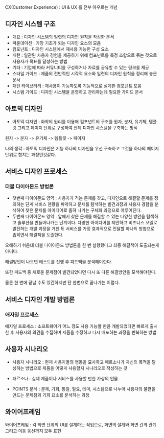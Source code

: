 CX(Customer Experience) : UI & UX 를 전부 아우르는 개념

## 디자인 시스템 구조
- 개요 : 디자인 시스템의 일련의 디자인 원칙을 작성한 문서
- 파운데이션 : 가장 기초가 되는 디자인 요소의 모음
- 컴포넌트 : 디자인 시스템에서 재사용 가능한 구성 요소
- 패턴 : 일관된 사용자 경험을 제공하기 위해 컴포넌트를 특정 조합으로 묶는 것으로 사용자가 목표를 달성하는 방법
- 기타 : 기업에 따라 커뮤니티를 구성하거나 자료를 공유할 수 있는 링크를 제공
- 스타일 가이드 : 제품의 전반적인 시각적 요소와 일련의 디자인 원칙을 정리해 놓은 문서
- 패턴 라이브러리 : 재사용이 가능하도록 기능적으로 설계한 컴포넌트 모음
- 시스템 가이드 : 디자인 시스템을 운영하고 관리하는데 필요한 가이드 문서

## 아토믹 디자인
- 아토믹 디자인 : 화학의 원리를 이용해 컴포넌트의 구조를 원자, 분자, 유기체, 템플릿 그리고 페이지 단위로 구성하여 전체 디자인 시스템을 구축하는 방식

원자 -> 분자 -> 유기체 -> 템플릿 -> 페이지

나의 생각 : 아토믹 디자인은 기능 하나의 디자인을 우선 구축하고 그것을 하나의 페이지 단위로 합치는 과정인것같다.

## 서비스 디자인 프로세스

### 더블 다이아몬드 방법론
- 첫번째 다이아몬드 영역 : 사용자가 격는 문제를 찾고, 디자인으로 해결할 문제를 정의하는 딘계
                     서비스 현황을 파악하고 문제를 탐색하는 발견과정과
                     사용자 경험을 분석하여 찾은 문제를 아이디어로 좁혀 나가는 구체화 과정으로 이루어진다.
- 두번째 다이아몬드 영역 : 앞에서 찾은 문제를 해결할 수 있는 다양한 방안을 탐색하고 솔루션을 만들어나가는 단계이다.
                     다양한 아이디어를 제안하고 비즈니스 모델로 발전하는 개발 과정을 거친 뒤 서비스를 가장 효과적으로 전달할 하나의 방법으로 좁히면서 해결책을 도출한다.

오해하기 쉬운데 더블 다이아몬드 방법론을 한 번 실행했다고 최종 해결책이 도출되는게 아니다.

해결방안이 나오면 테스트를 진행 후 피드백을 분석해야한다.

또한 피드백 중 새로운 문제점이 발견되었다면 다시 또 다른 해결방안을 모색해야한다.

물론 한 번에 끝날 수도 있긴하지만 단 한번으로 끝나기는 어렵다.

## 서비스 디자인 개발 방법론

### 애자일 프로세스

애자일 프로세스 : 소프트웨어가 어느 정도 사용 가능할 만큼 개발되었다면 빠르게 출시한 후 사용자의 의견을 수집하며 제품을 수정하고 다시 배포하는 과정을 반복하는 방법

## 사용자 시나리오

- 사용자 시나리오 : 현재 사용자들의 행동을 묘사하고 패르소나가 자신의 목적을 달성하는 방법으로 제품을 어떻게 사용할지 시나리오로 작성하는 것

- 패르소나 : 실제 제품이나 서비스를 사용할 만한 가상의 인물

- POINTS 분석 : 문제, 기회, 통찰, 필요, 테마, 시스템으로 나누어 사용자의 불편을 만드는 문제점과 기회 요소를 분석하는 과정

## 와이어프레임

와이어프레임 : 각 화면 단위의 UI를 설계하는 작업으로, 화면의 설계와 화면 간의 관계 그리고 이동 동선까지 모두 표현

